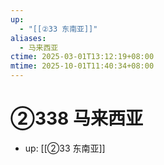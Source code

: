 ```yaml
---
up:
  - "[[②33 东南亚]]"
aliases:
  - 马来西亚
ctime: 2025-03-01T13:12:19+08:00
mtime: 2025-10-01T11:40:34+08:00
---
```


# ②338 马来西亚

- up: [[②33 东南亚]]

